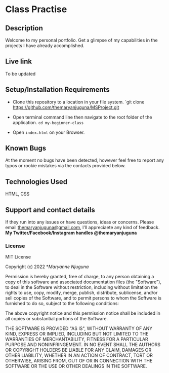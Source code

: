 # Class Practise

## Description
Welcome to my personal portfolio. Get a glimpse of my capabilities in the projects I have already accomplished.

## Live link
To be updated

## Setup/Installation Requirements
- Clone this repository to a location in your file system. `git clone https://github.com/themaryanjuguna/MSProject.git

- Open terminal command line then navigate to the root folder of the application. `cd my-beginner-class`

- Open `index.html` on your Browser.


## Known Bugs
At the moment no bugs have been detected, however feel free to report any typos or rookie mistakes via the contacts provided below.


## Technologies Used
HTML, CSS 


## Support and contact details
If they run into any issues or have questions, ideas or concerns.  Please email themaryanjuguna@gmail.com, I'll appreciaete any kind of feedback. **My Twitter/Facebook/Instagram handles @themaryanjuguna**


### License
MIT License

Copyright (c) 2022 **Maryanne Njuguna*

Permission is hereby granted, free of charge, to any person obtaining a copy
of this software and associated documentation files (the "Software"), to deal
in the Software without restriction, including without limitation the rights
to use, copy, modify, merge, publish, distribute, sublicense, and/or sell
copies of the Software, and to permit persons to whom the Software is
furnished to do so, subject to the following conditions:

The above copyright notice and this permission notice shall be included in all
copies or substantial portions of the Software.

THE SOFTWARE IS PROVIDED "AS IS", WITHOUT WARRANTY OF ANY KIND, EXPRESS OR
IMPLIED, INCLUDING BUT NOT LIMITED TO THE WARRANTIES OF MERCHANTABILITY,
FITNESS FOR A PARTICULAR PURPOSE AND NONINFRINGEMENT. IN NO EVENT SHALL THE
AUTHORS OR COPYRIGHT HOLDERS BE LIABLE FOR ANY CLAIM, DAMAGES OR OTHER
LIABILITY, WHETHER IN AN ACTION OF CONTRACT, TORT OR OTHERWISE, ARISING FROM,
OUT OF OR IN CONNECTION WITH THE SOFTWARE OR THE USE OR OTHER DEALINGS IN THE
SOFTWARE.
